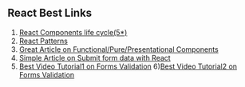 ## React Best Links

 1) [React Components life cycle(5*)](https://medium.com/react-ecosystem/react-components-lifecycle-ce09239010df)
 2) [React Patterns](https://reactpatterns.com/)
 3) [Great Article on Functional/Pure/Presentational Components](https://hackernoon.com/react-stateless-functional-components-nine-wins-you-might-have-overlooked-997b0d933dbc)
 4) [Simple Article on Submit form data with React](https://blog.stvmlbrn.com/2017/04/07/submitting-form-data-with-react.html) 
 5) [Best Video Tutorial1 on Forms Validation](https://www.youtube.com/watch?v=Z5BAolQCJDI)
 6)[Best Video Tutorial2 on Forms Validation](https://www.youtube.com/watch?v=_Dq8QnQtx5Y)
 
